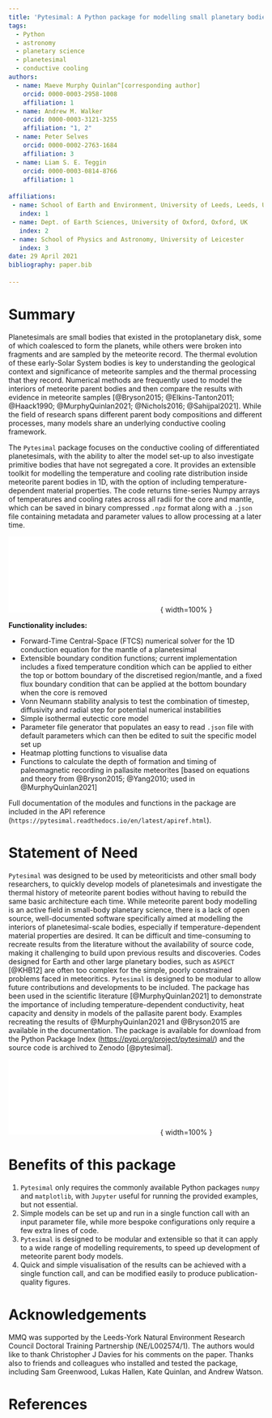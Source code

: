 ```yaml
---
title: 'Pytesimal: A Python package for modelling small planetary bodies'
tags:
  - Python
  - astronomy
  - planetary science
  - planetesimal
  - conductive cooling
authors:
  - name: Maeve Murphy Quinlan^[corresponding author]
    orcid: 0000-0003-2958-1008
    affiliation: 1
  - name: Andrew M. Walker
    orcid: 0000-0003-3121-3255
    affiliation: "1, 2"
  - name: Peter Selves
    orcid: 0000-0002-2763-1684
    affiliation: 3
  - name: Liam S. E. Teggin
    orcid: 0000-0003-0814-8766
    affiliation: 1

affiliations:
 - name: School of Earth and Environment, University of Leeds, Leeds, UK
   index: 1
 - name: Dept. of Earth Sciences, University of Oxford, Oxford, UK
   index: 2
 - name: School of Physics and Astronomy, University of Leicester
   index: 3
date: 29 April 2021
bibliography: paper.bib
   
---
```


# Summary

Planetesimals are small bodies that existed in the protoplanetary disk, some of which coalesced to form the planets, while others were broken into fragments and are sampled by the meteorite record.
The thermal evolution of these early-Solar System bodies is key to understanding the geological context and significance of meteorite samples and the thermal processing that they record.
Numerical methods are frequently used to model the interiors of meteorite parent bodies and then compare the results with evidence in meteorite samples [@Bryson2015; @Elkins-Tanton2011; @Haack1990; @MurphyQuinlan2021; @Nichols2016; @Sahijpal2021]. While the field of research spans different parent body compositions and different processes, many models share an underlying conductive cooling framework.

The `Pytesimal` package focuses on the conductive cooling of differentiated planetesimals, with the ability to alter the model set-up to also investigate primitive bodies that have not segregated a core. It provides an extensible toolkit for modelling the temperature and cooling rate distribution inside meteorite parent bodies in 1D, with the option of including temperature-dependent material properties. The code returns time-series Numpy arrays of temperatures and cooling rates across all radii for the core and mantle, which can be saved in binary compressed `.npz` format along with a `.json` file containing metadata and parameter values to allow processing at a later time. 

![Cartoon sketch of model set-up, with different boundary conditions indicated by dotted and dashed lines; applications of different boundary conditions can be seen in the examples gallery in the documentation. \label{fig:model}](model_setups_edited_colours.pdf){ width=100% }

**Functionality includes:**

* Forward-Time Central-Space (FTCS) numerical solver for the 1D conduction equation for the mantle of a planetesimal
* Extensible boundary condition functions; current implementation includes a fixed temperature condition which can be applied to either the top or bottom boundary of the discretised region/mantle, and a fixed flux boundary condition that can be applied at the bottom boundary when the core is removed
* Vonn Neumann stability analysis to test the combination of timestep, diffusivity and radial step for potential numerical instabilities
* Simple isothermal eutectic core model
* Parameter file generator that populates an easy to read `.json` file with default parameters which can then be edited to suit the specific model set up
* Heatmap plotting functions to visualise data
* Functions to calculate the depth of formation and timing of paleomagnetic recording in pallasite meteorites [based on equations and theory from @Bryson2015; @Yang2010; used in @MurphyQuinlan2021]

Full documentation of the modules and functions in the package are included in the API reference (`https://pytesimal.readthedocs.io/en/latest/apiref.html`).

# Statement of Need

`Pytesimal` was designed to be used by meteoriticists and other small body researchers, to quickly develop models of planetesimals and investigate the thermal history of meteorite parent bodies without having to rebuild the same basic architecture each time. While meteorite parent body modelling is an active field in small-body planetary science, there is a lack of open source, well-documented software specifically aimed at modelling the interiors of  planetesimal-scale bodies, especially if temperature-dependent material properties are desired. It can be difficult and time-consuming to recreate results from the literature without the availability of source code, making it challenging to build upon previous results and discoveries. Codes designed for Earth and other large planetary bodies, such as `ASPECT` [@KHB12] are often too complex for the simple, poorly constrained problems faced in meteoritics. `Pytesimal` is designed to be modular to allow future contributions and developments to be included. The package has been used in the scientific literature [@MurphyQuinlan2021] to demonstrate the importance of including temperature-dependent conductivity, heat capacity and density in models of the pallasite parent body. Examples recreating the results of @MurphyQuinlan2021 and @Bryson2015 are available in the documentation. The package is available for download from the Python Package Index (https://pypi.org/project/pytesimal/) and the source code is archived to Zenodo [@pytesimal].

![Temperatures and cooling rates in two 250 km radius planetesimals, using temperature dependent material properties. Data produced and plotted with the `Pytesimal` package. (a) and (b) show a body with a 125 km core, while (c) and (d) show an entirely silicate body with no core. Annotations and lines to show the mantle, core and core crystallisation period are added later, outside of the included plotting functions. \label{fig:heatmap}](both_results.pdf){ width=100% }

# Benefits of this package

1. `Pytesimal` only requires the commonly available Python packages `numpy` and `matplotlib`, with `Jupyter` useful for running the provided examples, but not essential.
2. Simple models can be set up and run in a single function call with an input parameter file, while more bespoke configurations only require a few extra lines of code.
3. `Pytesimal` is designed to be modular and extensible so that it can apply to a wide range of modelling requirements, to speed up development of meteorite parent body models.
4. Quick and simple visualisation of the results can be achieved with a single function call, and can be modified easily to produce publication-quality figures.

# Acknowledgements

MMQ was supported by the Leeds-York Natural Environment Research Council Doctoral Training Partnership (NE/L002574/1). The authors would like to thank Christopher J Davies for his comments on the paper. Thanks also to friends and colleagues who installed and tested the package, including Sam Greenwood, Lukas Hallen, Kate Quinlan, and Andrew Watson.

# References
